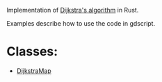 <!-- 
This file was automatically generated using [gdnative-doc-rs](https://github.com/arnaudgolfouse/gdnative-doc-rs)

Crate: dijkstra-map-gd
Source file: lib.rs
-->

Implementation of [Dijkstra's algorithm](https://en.wikipedia.org/wiki/Dijkstra's_algorithm) in Rust.

Examples describe how to use the code in gdscript.
# Classes:
- [DijkstraMap](./DijkstraMap.md)
